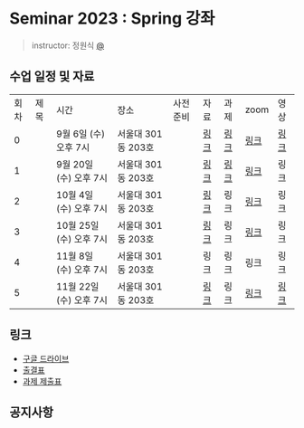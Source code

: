 # Seminar 2023 : Spring 강좌

> instructor: 정원식 [@](https://github.com/추가해주세용)

## 수업 일정 및 자료
<table>
  <tr>
    <td>회차</td>
    <td>제목</td>
    <td>시간</td>
    <td>장소</td>
    <td>사전 준비</td>
    <td>자료</td>
    <td>과제</td>
    <td>zoom</td>
    <td>영상</td>
  </tr>
  <tr>
    <td>0</td>
    <td></td>
    <td>9월 6일 (수) 오후 7시</td>
    <td>서울대 301동 203호</td>
    <td></td>
    <td><a href="./week0/week0.pdf">링크</a></td>
    <td><a href="https://github.com/wafflestudio/seminar-2023-springboot-assignment">링크</a></td>
    <td><a href="https://snu-ac-kr.zoom.us/j/98971848946?pwd=V0J4ZXl2N0thaFMxSWU1K0puUlE2dz09">링크</a></td>
    <td><a href="https://www.youtube.com/playlist?list=PLoHXQ9xKafZNy2bQpEmytd_9-RF8T6Yh1">링크</a></td>
  </tr>
  <tr>
    <td>1</td>
    <td></td>
    <td>9월 20일 (수) 오후 7시</td>
    <td>서울대 301동 203호</td>
    <td></td>
    <td><a href="./week1/week1.pdf">링크</a></td>
    <td><a href="https://github.com/wafflestudio/seminar-2023-springboot-assignment">링크</a></td>
    <td><a href="https://snu-ac-kr.zoom.us/j/98971848946?pwd=V0J4ZXl2N0thaFMxSWU1K0puUlE2dz09">링크</a></td>
    <td>링크</td>
  </tr>
  <tr>
    <td>2</td>
    <td></td>
    <td>10월 4일 (수) 오후 7시</td>
    <td>서울대 301동 203호</td>
    <td></td>
    <td><a href="./week2/week2.pdf">링크</a></td>
    <td>링크</td>
    <td><a href="https://snu-ac-kr.zoom.us/j/98971848946?pwd=V0J4ZXl2N0thaFMxSWU1K0puUlE2dz09">링크</a></td>
    <td>링크</td>
  </tr>
  <tr>
    <td>3</td>
    <td></td>
    <td>10월 25일 (수) 오후 7시</td>
    <td>서울대 301동 203호</td>
    <td></td>
    <td><a href="./week3/week3.pdf">링크</a></td>
    <td>링크</td>
    <td><a href="https://snu-ac-kr.zoom.us/j/98971848946?pwd=V0J4ZXl2N0thaFMxSWU1K0puUlE2dz09">링크</a></td>
    <td>링크</td>
  </tr>
  <tr>
    <td>4</td>
    <td></td>
    <td>11월 8일 (수) 오후 7시</td>
    <td>서울대 301동 203호</td>
    <td></td>
    <td>링크</td>
    <td>링크</td>
    <td>링크</td>
    <td>링크</td>
  </tr>
  <tr>
    <td>5</td>
    <td></td>
    <td>11월 22일 (수) 오후 7시</td>
    <td>서울대 301동 203호</td>
    <td></td>
    <td><a href="./week4/week4.pdf">링크</a></td>
    <td>링크</td>
    <td><a href="https://snu-ac-kr.zoom.us/j/98971848946?pwd=V0J4ZXl2N0thaFMxSWU1K0puUlE2dz09">링크</a></td>
    <td><a href="https://www.youtube.com/watch?v=UnaicPsL14c">링크</a></td>
  </tr>
  </table>

  ## 링크

- [구글 드라이브](https://drive.google.com/drive/folders/1BP5PxhAJtZUfFPXRHe_E0T7rY0IM4npE?usp=sharing)
- [출결표](https://docs.google.com/spreadsheets/d/1FGmSCwnbz0vlOmjtrsOdYU6cuH8jN7MoBtFI9hZdi1E/edit#gid=0)
- [과제 제출표](https://docs.google.com/spreadsheets/d/1Of5sGYHasMMtOVZgUQBF5aVVtHH0AHllrrTuVOCJJaM/edit#gid=0)

## 공지사항
